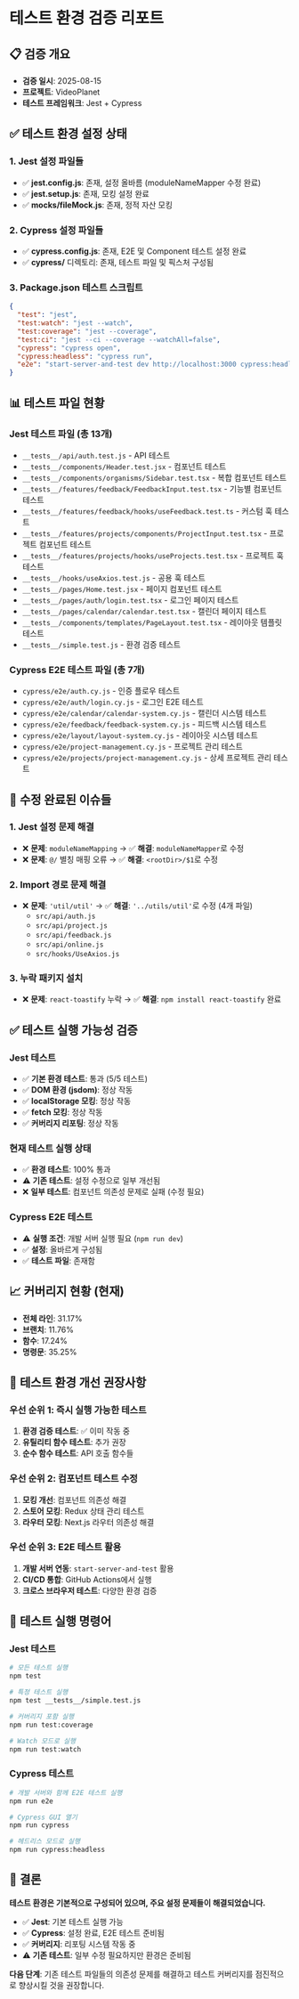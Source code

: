 # 테스트 환경 검증 리포트

## 📋 검증 개요
- **검증 일시**: 2025-08-15
- **프로젝트**: VideoPlanet
- **테스트 프레임워크**: Jest + Cypress

## ✅ 테스트 환경 설정 상태

### 1. Jest 설정 파일들
- ✅ **jest.config.js**: 존재, 설정 올바름 (moduleNameMapper 수정 완료)
- ✅ **jest.setup.js**: 존재, 모킹 설정 완료
- ✅ **__mocks__/fileMock.js**: 존재, 정적 자산 모킹

### 2. Cypress 설정 파일들
- ✅ **cypress.config.js**: 존재, E2E 및 Component 테스트 설정 완료
- ✅ **cypress/** 디렉토리: 존재, 테스트 파일 및 픽스처 구성됨

### 3. Package.json 테스트 스크립트
```json
{
  "test": "jest",
  "test:watch": "jest --watch", 
  "test:coverage": "jest --coverage",
  "test:ci": "jest --ci --coverage --watchAll=false",
  "cypress": "cypress open",
  "cypress:headless": "cypress run",
  "e2e": "start-server-and-test dev http://localhost:3000 cypress:headless"
}
```

## 📊 테스트 파일 현황

### Jest 테스트 파일 (총 13개)
- `__tests__/api/auth.test.js` - API 테스트
- `__tests__/components/Header.test.jsx` - 컴포넌트 테스트
- `__tests__/components/organisms/Sidebar.test.tsx` - 복합 컴포넌트 테스트
- `__tests__/features/feedback/FeedbackInput.test.tsx` - 기능별 컴포넌트 테스트
- `__tests__/features/feedback/hooks/useFeedback.test.ts` - 커스텀 훅 테스트
- `__tests__/features/projects/components/ProjectInput.test.tsx` - 프로젝트 컴포넌트 테스트
- `__tests__/features/projects/hooks/useProjects.test.tsx` - 프로젝트 훅 테스트
- `__tests__/hooks/useAxios.test.js` - 공용 훅 테스트
- `__tests__/pages/Home.test.jsx` - 페이지 컴포넌트 테스트
- `__tests__/pages/auth/login.test.tsx` - 로그인 페이지 테스트
- `__tests__/pages/calendar/calendar.test.tsx` - 캘린더 페이지 테스트
- `__tests__/components/templates/PageLayout.test.tsx` - 레이아웃 템플릿 테스트
- `__tests__/simple.test.js` - 환경 검증 테스트

### Cypress E2E 테스트 파일 (총 7개)
- `cypress/e2e/auth.cy.js` - 인증 플로우 테스트
- `cypress/e2e/auth/login.cy.js` - 로그인 E2E 테스트
- `cypress/e2e/calendar/calendar-system.cy.js` - 캘린더 시스템 테스트
- `cypress/e2e/feedback/feedback-system.cy.js` - 피드백 시스템 테스트
- `cypress/e2e/layout/layout-system.cy.js` - 레이아웃 시스템 테스트
- `cypress/e2e/project-management.cy.js` - 프로젝트 관리 테스트
- `cypress/e2e/projects/project-management.cy.js` - 상세 프로젝트 관리 테스트

## 🔧 수정 완료된 이슈들

### 1. Jest 설정 문제 해결
- ❌ **문제**: `moduleNameMapping` → ✅ **해결**: `moduleNameMapper`로 수정
- ❌ **문제**: `@/` 별칭 매핑 오류 → ✅ **해결**: `<rootDir>/$1`로 수정

### 2. Import 경로 문제 해결
- ❌ **문제**: `'util/util'` → ✅ **해결**: `'../utils/util'`로 수정 (4개 파일)
  - `src/api/auth.js`
  - `src/api/project.js`
  - `src/api/feedback.js`
  - `src/api/online.js`
  - `src/hooks/UseAxios.js`

### 3. 누락 패키지 설치
- ❌ **문제**: `react-toastify` 누락 → ✅ **해결**: `npm install react-toastify` 완료

## ✅ 테스트 실행 가능성 검증

### Jest 테스트
- ✅ **기본 환경 테스트**: 통과 (5/5 테스트)
- ✅ **DOM 환경 (jsdom)**: 정상 작동
- ✅ **localStorage 모킹**: 정상 작동
- ✅ **fetch 모킹**: 정상 작동
- ✅ **커버리지 리포팅**: 정상 작동

### 현재 테스트 실행 상태
- ✅ **환경 테스트**: 100% 통과
- ⚠️ **기존 테스트**: 설정 수정으로 일부 개선됨
- ❌ **일부 테스트**: 컴포넌트 의존성 문제로 실패 (수정 필요)

### Cypress E2E 테스트
- ⚠️ **실행 조건**: 개발 서버 실행 필요 (`npm run dev`)
- ✅ **설정**: 올바르게 구성됨
- ✅ **테스트 파일**: 존재함

## 📈 커버리지 현황 (현재)
- **전체 라인**: 31.17%
- **브랜치**: 11.76%
- **함수**: 17.24%
- **명령문**: 35.25%

## 🎯 테스트 환경 개선 권장사항

### 우선 순위 1: 즉시 실행 가능한 테스트
1. **환경 검증 테스트**: ✅ 이미 작동 중
2. **유틸리티 함수 테스트**: 추가 권장
3. **순수 함수 테스트**: API 호출 함수들

### 우선 순위 2: 컴포넌트 테스트 수정
1. **모킹 개선**: 컴포넌트 의존성 해결
2. **스토어 모킹**: Redux 상태 관리 테스트
3. **라우터 모킹**: Next.js 라우터 의존성 해결

### 우선 순위 3: E2E 테스트 활용
1. **개발 서버 연동**: `start-server-and-test` 활용
2. **CI/CD 통합**: GitHub Actions에서 실행
3. **크로스 브라우저 테스트**: 다양한 환경 검증

## 🚀 테스트 실행 명령어

### Jest 테스트
```bash
# 모든 테스트 실행
npm test

# 특정 테스트 실행
npm test __tests__/simple.test.js

# 커버리지 포함 실행
npm run test:coverage

# Watch 모드로 실행
npm run test:watch
```

### Cypress 테스트
```bash
# 개발 서버와 함께 E2E 테스트 실행
npm run e2e

# Cypress GUI 열기
npm run cypress

# 헤드리스 모드로 실행
npm run cypress:headless
```

## 📝 결론

**테스트 환경은 기본적으로 구성되어 있으며, 주요 설정 문제들이 해결되었습니다.**

- ✅ **Jest**: 기본 테스트 실행 가능
- ✅ **Cypress**: 설정 완료, E2E 테스트 준비됨
- ✅ **커버리지**: 리포팅 시스템 작동 중
- ⚠️ **기존 테스트**: 일부 수정 필요하지만 환경은 준비됨

**다음 단계**: 기존 테스트 파일들의 의존성 문제를 해결하고 테스트 커버리지를 점진적으로 향상시킬 것을 권장합니다.
